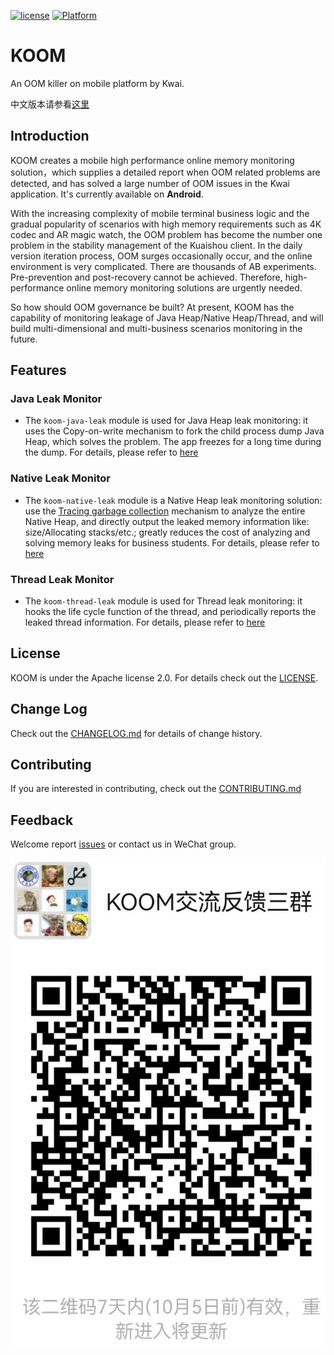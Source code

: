 [![license](https://img.shields.io/badge/license-Apache--2.0-brightgreen.svg)](https://github.com/KwaiAppTeam/KOOM/blob/master/LICENSE)
[![Platform](https://img.shields.io/badge/Platform-Android-brightgreen.svg)](https://github.com/KwaiAppTeam/KOOM/wiki/home)
# KOOM
An OOM killer on mobile platform by Kwai. 

中文版本请参看[这里](README.zh-CN.md)

## Introduction

KOOM creates a mobile high performance online memory monitoring solution，which supplies a detailed report when OOM related problems are detected, and has solved a large number of OOM issues in the Kwai application. It's currently available on **Android**.

With the increasing complexity of mobile terminal business logic and the gradual popularity of scenarios with high memory requirements such as 4K codec and AR magic watch, the OOM problem has become the number one problem in the stability management of the Kuaishou client. 
In the daily version iteration process, OOM surges occasionally occur, and the online environment is very complicated. There are thousands of AB experiments. Pre-prevention and post-recovery cannot be achieved. Therefore, high-performance online memory monitoring solutions are urgently needed.

So how should OOM governance be built? At present, KOOM has the capability of monitoring leakage of Java Heap/Native Heap/Thread, and will build multi-dimensional and multi-business scenarios monitoring in the future.

## Features

### Java Leak Monitor
- The `koom-java-leak` module is used for Java Heap leak monitoring: it uses the Copy-on-write 
mechanism to fork the child process dump Java Heap, which solves the problem.
The app freezes for a long time during the dump. For details, please refer to [here](./koom-java-leak/README.md)
### Native Leak Monitor
- The `koom-native-leak` module is a Native Heap leak monitoring solution: use the [Tracing garbage collection](https://en.wikipedia.org/wiki/Tracing_garbage_collection) mechanism to analyze the entire Native Heap, and directly output the leaked memory information like: size/Allocating stacks/etc.; 
  greatly reduces the cost of analyzing and solving memory leaks for business students. For details, please refer to [here](./koom-native-leak/README.md)
### Thread Leak Monitor
- The `koom-thread-leak` module is used for Thread leak monitoring: it hooks the life cycle 
  function of the thread, and periodically reports the leaked thread information. For details, please refer to [here](./koom-thread-leak/README.md)

## License
KOOM is under the Apache license 2.0. For details check out the [LICENSE](./LICENSE).

## Change Log
Check out the [CHANGELOG.md](./CHANGELOG.md) for details of change history.

## Contributing
If you are interested in contributing, check out the [CONTRIBUTING.md](./CONTRIBUTING.md)

## Feedback
Welcome report [issues](https://github.com/KwaiAppTeam/KOOM/issues) or contact us in WeChat group.

<img src=./doc/images/wechat.jpg/>